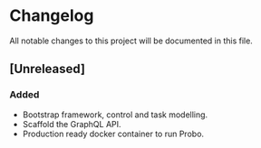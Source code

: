 # Changelog

All notable changes to this project will be documented in this file.

## [Unreleased]

### Added

- Bootstrap framework, control and task modelling.
- Scaffold the GraphQL API.
- Production ready docker container to run Probo.


